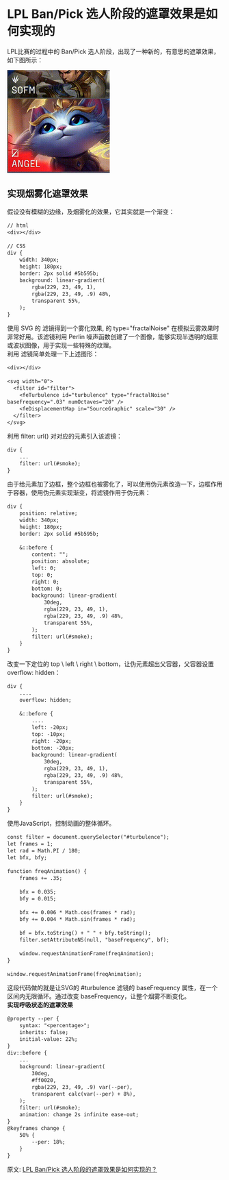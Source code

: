 # LPL Ban/Pick 选人阶段的遮罩效果是如何实现的
LPL比赛的过程中的 Ban/Pick 选人阶段，出现了一种新的，有意思的遮罩效果，如下图所示：

![image](./../../assets/images/css/dynamic_fog_mask.gif)  

## 实现烟雾化遮罩效果
假设没有模糊的边缘，及烟雾化的效果，它其实就是一个渐变：
``` 
// html
<div></div>

// CSS
div {
    width: 340px;
    height: 180px;
    border: 2px solid #5b595b;
    background: linear-gradient(
        rgba(229, 23, 49, 1),
        rgba(229, 23, 49, .9) 48%,
        transparent 55%,
    );
}
```
使用 SVG 的 <feturbulence> 滤镜得到一个雾化效果,<feturbulence>  的 type="fractalNoise" 在模拟云雾效果时非常好用。该滤镜利用 Perlin 噪声函数创建了一个图像，能够实现半透明的烟熏或波状图像，用于实现一些特殊的纹理。  
利用 <feturbulence> 滤镜简单处理一下上述图形：  
``` 
<div></div>

<svg width="0">
  <filter id="filter">
    <feTurbulence id="turbulence" type="fractalNoise" baseFrequency=".03" numOctaves="20" />
    <feDisplacementMap in="SourceGraphic" scale="30" />
  </filter>
</svg>
```
利用 filter: url() 对对应的元素引入该滤镜：  
``` 
div {
    ...
    filter: url(#smoke);
}
```
由于给元素加了边框，整个边框也被雾化了，可以使用伪元素改造一下，边框作用于容器，使用伪元素实现渐变，将滤镜作用于伪元素：  
``` 
div {
    position: relative;
    width: 340px;
    height: 180px;
    border: 2px solid #5b595b;
    
    &::before {
        content: "";
        position: absolute;
        left: 0;
        top: 0;
        right: 0;
        bottom: 0;
        background: linear-gradient(
            30deg,
            rgba(229, 23, 49, 1),
            rgba(229, 23, 49, .9) 48%,
            transparent 55%,
        );
        filter: url(#smoke);
    }
}
```
改变一下定位的 top \ left \ right \ bottom，让伪元素超出父容器，父容器设置 overflow: hidden：  
``` 
div {
    ....
    overflow: hidden;
    
    &::before {
        ....
        left: -20px;
        top: -10px;
        right: -20px;
        bottom: -20px;
        background: linear-gradient(
            30deg,
            rgba(229, 23, 49, 1),
            rgba(229, 23, 49, .9) 48%,
            transparent 55%,
        );
        filter: url(#smoke);
    }
}
```
使用JavaScript，控制动画的整体循环。
``` 
const filter = document.querySelector("#turbulence");
let frames = 1;
let rad = Math.PI / 180;
let bfx, bfy;

function freqAnimation() {
    frames += .35;

    bfx = 0.035;
    bfy = 0.015;

    bfx += 0.006 * Math.cos(frames * rad);
    bfy += 0.004 * Math.sin(frames * rad);

    bf = bfx.toString() + " " + bfy.toString();
    filter.setAttributeNS(null, "baseFrequency", bf);

    window.requestAnimationFrame(freqAnimation);
}

window.requestAnimationFrame(freqAnimation);
```
这段代码做的就是让SVG的 #turbulence 滤镜的 baseFrequency 属性，在一个区间内无限循环。通过改变 baseFrequency，让整个烟雾不断变化。  
**实现呼吸状态的遮罩效果**  
``` 
@property --per {
    syntax: "<percentage>";
    inherits: false;
    initial-value: 22%;
}
div::before {
    ...
    background: linear-gradient(
        30deg,
        #ff0020,
        rgba(229, 23, 49, .9) var(--per),
        transparent calc(var(--per) + 8%),
    );
    filter: url(#smoke);
    animation: change 2s infinite ease-out;
}
@keyframes change {
    50% {
        --per: 18%;
    }
}
```

原文: 
[LPL Ban/Pick 选人阶段的遮罩效果是如何实现的？](https://mp.weixin.qq.com/s/ADw-MOrRco2bxGgOraFGzw)
